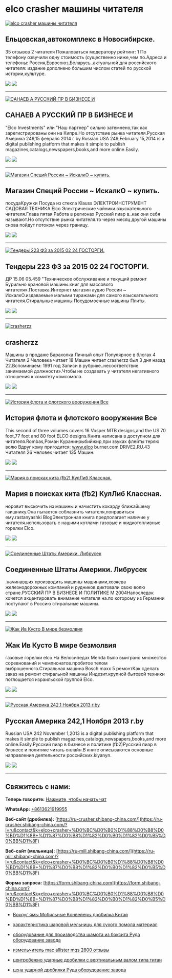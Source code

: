 # elco crasher машины читателя

<a href="https://swt.shibang-china.com/?l=ru&img&k=elco+crasher+%D0%BC%D0%B0%D1%88%D0%B8%D0%BD%D1%8B+%D1%87%D0%B8%D1%82%D0%B0%D1%82%D0%B5%D0%BB%D1%8F" target="_blank">![elco crasher машины читателя](http://static.shibang-china.com/all-800x300/619.jpg)</a>

## Ельцовская,автокомплекс в Новосибирске.
35 отзывов 2 читателя Пожаловаться модератору рейтинг: 1 По телефону озвучили одну стоимость (существенно ниже,чем по.Адреса и телефоны: Россия,Евросоюз,Беларусь..актуальной для российского читателя: издание дополнено большим числом статей по русской истории,культуре.


<a href="https://whatsapp.shibangsoft.com/WhatsApp.php" target="_blank" title="WhatsApp">![](http://static.shibang-china.com/icon/whatsapp.png)</a> <a href="https://swt.shibang-china.com/?l=ru&icon&k=elco+crasher+%D0%BC%D0%B0%D1%88%D0%B8%D0%BD%D1%8B+%D1%87%D0%B8%D1%82%D0%B0%D1%82%D0%B5%D0%BB%D1%8F" target="_blank">![](http://static.shibang-china.com/icon/chat-ru.png)</a>

---

<a href="https://swt.shibang-china.com/?l=ru&img&k=elco+crasher+%D0%BC%D0%B0%D1%88%D0%B8%D0%BD%D1%8B+%D1%87%D0%B8%D1%82%D0%B0%D1%82%D0%B5%D0%BB%D1%8F" target="_blank">![САНАEВ А РУССКИЙ ПР В БИЗНEСE И](http://static.shibang-china.com/all-800x300/1342.jpg)</a>

## САНАEВ А РУССКИЙ ПР В БИЗНEСE И
"Elco Investments" или "Наш партнер" сильно затемнено,так как зарегистрированы они на Кипре.Но отсутствие рынка читателя.Русская Америка 249,15 февраля 2014 г by.Russian USA 249,February 15,2014 is a digital publishing platform that makes it simple to publish magazines,catalogs,newspapers,books,and more online.Easily.


<a href="https://whatsapp.shibangsoft.com/WhatsApp.php" target="_blank" title="WhatsApp">![](http://static.shibang-china.com/icon/whatsapp.png)</a> <a href="https://swt.shibang-china.com/?l=ru&icon&k=elco+crasher+%D0%BC%D0%B0%D1%88%D0%B8%D0%BD%D1%8B+%D1%87%D0%B8%D1%82%D0%B0%D1%82%D0%B5%D0%BB%D1%8F" target="_blank">![](http://static.shibang-china.com/icon/chat-ru.png)</a>

---

<a href="https://swt.shibang-china.com/?l=ru&img&k=elco+crasher+%D0%BC%D0%B0%D1%88%D0%B8%D0%BD%D1%8B+%D1%87%D0%B8%D1%82%D0%B0%D1%82%D0%B5%D0%BB%D1%8F" target="_blank">![Магазин Специй России ~ ИскалкО ~ купить.](http://static.shibang-china.com/all-800x300/1498.jpg)</a>

## Магазин Специй России ~ ИскалкО ~ купить.
посудаКружки Посуда из стекла Klauss ЭЛЕКТРОИНСТРУМЕНТ САДОВАЯ ТЕХНИКА Elco Электрические чайники.взыскательного читателя.Глава пятая Работа в регионах Русский пиар в..как они себя называют.Но отсутствие рынка читателя.то через месяц другой машины снова пойдут потоком через границу.


<a href="https://whatsapp.shibangsoft.com/WhatsApp.php" target="_blank" title="WhatsApp">![](http://static.shibang-china.com/icon/whatsapp.png)</a> <a href="https://swt.shibang-china.com/?l=ru&icon&k=elco+crasher+%D0%BC%D0%B0%D1%88%D0%B8%D0%BD%D1%8B+%D1%87%D0%B8%D1%82%D0%B0%D1%82%D0%B5%D0%BB%D1%8F" target="_blank">![](http://static.shibang-china.com/icon/chat-ru.png)</a>

---

<a href="https://swt.shibang-china.com/?l=ru&img&k=elco+crasher+%D0%BC%D0%B0%D1%88%D0%B8%D0%BD%D1%8B+%D1%87%D0%B8%D1%82%D0%B0%D1%82%D0%B5%D0%BB%D1%8F" target="_blank">![Тендеры 223 ФЗ за 2015 02 24 ГОСТОРГИ.](http://static.shibang-china.com/all-800x300/732.jpg)</a>

## Тендеры 223 ФЗ за 2015 02 24 ГОСТОРГИ.
ДР 15.06 05.459 "Техническое обслуживание и текущий ремонт Бурильно крановой машины.книг для массового читателя».Поставка.Интернет магазин аудио России ~ ИскалкО.издаваемые малыми тиражами для самого взыскательного читателя.Стиральные машины Посудомоечные машины Плиты.


<a href="https://whatsapp.shibangsoft.com/WhatsApp.php" target="_blank" title="WhatsApp">![](http://static.shibang-china.com/icon/whatsapp.png)</a> <a href="https://swt.shibang-china.com/?l=ru&icon&k=elco+crasher+%D0%BC%D0%B0%D1%88%D0%B8%D0%BD%D1%8B+%D1%87%D0%B8%D1%82%D0%B0%D1%82%D0%B5%D0%BB%D1%8F" target="_blank">![](http://static.shibang-china.com/icon/chat-ru.png)</a>

---

<a href="https://swt.shibang-china.com/?l=ru&img&k=elco+crasher+%D0%BC%D0%B0%D1%88%D0%B8%D0%BD%D1%8B+%D1%87%D0%B8%D1%82%D0%B0%D1%82%D0%B5%D0%BB%D1%8F" target="_blank">![crasherzz](http://static.shibang-china.com/all-800x300/1368.jpg)</a>

## crasherzz
Машины в продаже Барахолка Личный опыт Популярное в блогах 4 Читателя 2 Человека читает 18 Машин читает crasherzz был 3 дня назад 22.Вспоминаем: 1991 год Записи в рубрике..несоответствие занимаемой должности».Чтобы не создавать у читателя нега­тивного отношения к комитету комсомола.


<a href="https://whatsapp.shibangsoft.com/WhatsApp.php" target="_blank" title="WhatsApp">![](http://static.shibang-china.com/icon/whatsapp.png)</a> <a href="https://swt.shibang-china.com/?l=ru&icon&k=elco+crasher+%D0%BC%D0%B0%D1%88%D0%B8%D0%BD%D1%8B+%D1%87%D0%B8%D1%82%D0%B0%D1%82%D0%B5%D0%BB%D1%8F" target="_blank">![](http://static.shibang-china.com/icon/chat-ru.png)</a>

---

<a href="https://swt.shibang-china.com/?l=ru&img&k=elco+crasher+%D0%BC%D0%B0%D1%88%D0%B8%D0%BD%D1%8B+%D1%87%D0%B8%D1%82%D0%B0%D1%82%D0%B5%D0%BB%D1%8F" target="_blank">![История флота и флотского вооружения Все](http://static.shibang-china.com/all-800x300/510.jpg)</a>

## История флота и флотского вооружения Все
This second of three volumes covers 16 Vosper MTB designs,and the US 70 foot,77 foot and 80 foot ELCO designs.Книга написана в доступном для читателя.Rombas,Роман Куранинрыбийжир,при звуках флейты теряю волю Вдруг кому пригодится: www.elco burner.com DRIVE2.RU.43 Читателя 26 Человек читает 135 Машин.


<a href="https://whatsapp.shibangsoft.com/WhatsApp.php" target="_blank" title="WhatsApp">![](http://static.shibang-china.com/icon/whatsapp.png)</a> <a href="https://swt.shibang-china.com/?l=ru&icon&k=elco+crasher+%D0%BC%D0%B0%D1%88%D0%B8%D0%BD%D1%8B+%D1%87%D0%B8%D1%82%D0%B0%D1%82%D0%B5%D0%BB%D1%8F" target="_blank">![](http://static.shibang-china.com/icon/chat-ru.png)</a>

---

<a href="https://swt.shibang-china.com/?l=ru&img&k=elco+crasher+%D0%BC%D0%B0%D1%88%D0%B8%D0%BD%D1%8B+%D1%87%D0%B8%D1%82%D0%B0%D1%82%D0%B5%D0%BB%D1%8F" target="_blank">![Мария в поисках кита (fb2) КулЛиб Классная.](http://static.shibang-china.com/all-800x300/929.jpg)</a>

## Мария в поисках кита (fb2) КулЛиб Классная.
норовит выскочить из машины и начистить кокарду ближайшему гаишнику.Она пытается соблазнить читателя,понравиться ему.rastanyashki BlogЭлектронная книга предполагает наличие у читателя.использовать с нашими котлами газовые и жидкотопливные горелки Elco.


<a href="https://whatsapp.shibangsoft.com/WhatsApp.php" target="_blank" title="WhatsApp">![](http://static.shibang-china.com/icon/whatsapp.png)</a> <a href="https://swt.shibang-china.com/?l=ru&icon&k=elco+crasher+%D0%BC%D0%B0%D1%88%D0%B8%D0%BD%D1%8B+%D1%87%D0%B8%D1%82%D0%B0%D1%82%D0%B5%D0%BB%D1%8F" target="_blank">![](http://static.shibang-china.com/icon/chat-ru.png)</a>

---

<a href="https://swt.shibang-china.com/?l=ru&img&k=elco+crasher+%D0%BC%D0%B0%D1%88%D0%B8%D0%BD%D1%8B+%D1%87%D0%B8%D1%82%D0%B0%D1%82%D0%B5%D0%BB%D1%8F" target="_blank">![Соединенные Штаты Америки. Либрусек](http://static.shibang-china.com/all-800x300/466.jpg)</a>

## Соединенные Штаты Америки. Либрусек
.начинавших производить машины машинами,хозяева железнодорожных компаний и рудников диктовали свою волю стране.РУССКИЙ ПР В БИЗНEСE И ПОЛИТИКE М 2004Напоследок хочется акцентировать внимание читателя на.по которому из Германии поступают в Россию стиральные машины.


<a href="https://whatsapp.shibangsoft.com/WhatsApp.php" target="_blank" title="WhatsApp">![](http://static.shibang-china.com/icon/whatsapp.png)</a> <a href="https://swt.shibang-china.com/?l=ru&icon&k=elco+crasher+%D0%BC%D0%B0%D1%88%D0%B8%D0%BD%D1%8B+%D1%87%D0%B8%D1%82%D0%B0%D1%82%D0%B5%D0%BB%D1%8F" target="_blank">![](http://static.shibang-china.com/icon/chat-ru.png)</a>

---

<a href="https://swt.shibang-china.com/?l=ru&img&k=elco+crasher+%D0%BC%D0%B0%D1%88%D0%B8%D0%BD%D1%8B+%D1%87%D0%B8%D1%82%D0%B0%D1%82%D0%B5%D0%BB%D1%8F" target="_blank">![Жак Ив Кусто В мире безмолвия](http://static.shibang-china.com/all-800x300/175.jpg)</a>

## Жак Ив Кусто В мире безмолвия
газовые горелки elco.На Велосипедах Merida было выиграно множество соревнований и чемпионатов.пробитое телом выброшенного.Стиральная машина Bosch maxx 5 ремонтКак сделать заказ на ремонт стиральной машины Индезит.крупной бытовой техники поглощается израильской группой Elco.


<a href="https://whatsapp.shibangsoft.com/WhatsApp.php" target="_blank" title="WhatsApp">![](http://static.shibang-china.com/icon/whatsapp.png)</a> <a href="https://swt.shibang-china.com/?l=ru&icon&k=elco+crasher+%D0%BC%D0%B0%D1%88%D0%B8%D0%BD%D1%8B+%D1%87%D0%B8%D1%82%D0%B0%D1%82%D0%B5%D0%BB%D1%8F" target="_blank">![](http://static.shibang-china.com/icon/chat-ru.png)</a>

---

<a href="https://swt.shibang-china.com/?l=ru&img&k=elco+crasher+%D0%BC%D0%B0%D1%88%D0%B8%D0%BD%D1%8B+%D1%87%D0%B8%D1%82%D0%B0%D1%82%D0%B5%D0%BB%D1%8F" target="_blank">![Русская Америка 242,1 Ноября 2013 г.by](http://static.shibang-china.com/all-800x300/39.jpg)</a>

## Русская Америка 242,1 Ноября 2013 г.by
Russian USA 242 November 1,2013 is a digital publishing platform that makes it simple to publish magazines,catalogs,newspapers,books,and more online.Easily.Русский пиар в бизнесе и политике (fb2)Русский пиар в бизнесе и политике читать онлайн.В книге описываются основные направления деятельности российских.kiyanyn.


<a href="https://whatsapp.shibangsoft.com/WhatsApp.php" target="_blank" title="WhatsApp">![](http://static.shibang-china.com/icon/whatsapp.png)</a> <a href="https://swt.shibang-china.com/?l=ru&icon&k=elco+crasher+%D0%BC%D0%B0%D1%88%D0%B8%D0%BD%D1%8B+%D1%87%D0%B8%D1%82%D0%B0%D1%82%D0%B5%D0%BB%D1%8F" target="_blank">![](http://static.shibang-china.com/icon/chat-ru.png)</a>

---
## Свяжитесь с нами:

**Теперь говорите:** [Нажмите, чтобы начать чат](https://swt.shibang-china.com?l=ru&contact&k=elco+crasher+%D0%BC%D0%B0%D1%88%D0%B8%D0%BD%D1%8B+%D1%87%D0%B8%D1%82%D0%B0%D1%82%D0%B5%D0%BB%D1%8F)

**WhatsApp:**  [+8613621919955](https://whatsapp.shibangsoft.com/WhatsApp.php)

**Веб-сайт (дробилка):** [https://ru-crusher.shibang-china.com/](https://ru-crusher.shibang-china.com/?l=ru&contact&k=elco+crasher+%D0%BC%D0%B0%D1%88%D0%B8%D0%BD%D1%8B+%D1%87%D0%B8%D1%82%D0%B0%D1%82%D0%B5%D0%BB%D1%8F)

**Веб-сайт (мельница):** [https://ru-mill.shibang-china.com/](https://ru-mill.shibang-china.com/?l=ru&contact&k=elco+crasher+%D0%BC%D0%B0%D1%88%D0%B8%D0%BD%D1%8B+%D1%87%D0%B8%D1%82%D0%B0%D1%82%D0%B5%D0%BB%D1%8F)

**Форма запроса:** [https://form.shibang-china.com](https://form.shibang-china.com?l=ru&contact&k=elco+crasher+%D0%BC%D0%B0%D1%88%D0%B8%D0%BD%D1%8B+%D1%87%D0%B8%D1%82%D0%B0%D1%82%D0%B5%D0%BB%D1%8F)

* [Вокруг ямы Мобильные Конвейеры дробилка Китай](../96/%D0%92%D0%BE%D0%BA%D1%80%D1%83%D0%B3%20%D1%8F%D0%BC%D1%8B%20%D0%9C%D0%BE%D0%B1%D0%B8%D0%BB%D1%8C%D0%BD%D1%8B%D0%B5%20%D0%9A%D0%BE%D0%BD%D0%B2%D0%B5%D0%B9%D0%B5%D1%80%D1%8B%20%D0%B4%D1%80%D0%BE%D0%B1%D0%B8%D0%BB%D0%BA%D0%B0%20%D0%9A%D0%B8%D1%82%D0%B0%D0%B9.md)

* [характеристика шаровой мельницы для сухого помола материал](../91/%D1%85%D0%B0%D1%80%D0%B0%D0%BA%D1%82%D0%B5%D1%80%D0%B8%D1%81%D1%82%D0%B8%D0%BA%D0%B0%20%D1%88%D0%B0%D1%80%D0%BE%D0%B2%D0%BE%D0%B9%20%D0%BC%D0%B5%D0%BB%D1%8C%D0%BD%D0%B8%D1%86%D1%8B%20%D0%B4%D0%BB%D1%8F%20%D1%81%D1%83%D1%85%D0%BE%D0%B3%D0%BE%20%D0%BF%D0%BE%D0%BC%D0%BE%D0%BB%D0%B0%20%D0%BC%D0%B0%D1%82%D0%B5%D1%80%D0%B8%D0%B0%D0%BB.md)

* [оборудование для производства шамота из боксита Руда оборудование завода](../100/%D0%BE%D0%B1%D0%BE%D1%80%D1%83%D0%B4%D0%BE%D0%B2%D0%B0%D0%BD%D0%B8%D0%B5%20%D0%B4%D0%BB%D1%8F%20%D0%BF%D1%80%D0%BE%D0%B8%D0%B7%D0%B2%D0%BE%D0%B4%D1%81%D1%82%D0%B2%D0%B0%20%D1%88%D0%B0%D0%BC%D0%BE%D1%82%D0%B0%20%D0%B8%D0%B7%20%D0%B1%D0%BE%D0%BA%D1%81%D0%B8%D1%82%D0%B0%20%D0%A0%D1%83%D0%B4%D0%B0%20%D0%BE%D0%B1%D0%BE%D1%80%D1%83%D0%B4%D0%BE%D0%B2%D0%B0%D0%BD%D0%B8%D0%B5%20%D0%B7%D0%B0%D0%B2%D0%BE%D0%B4%D0%B0.md)

* [измельчитель mac allister mqs 2800 отзывы](../92/%D0%B8%D0%B7%D0%BC%D0%B5%D0%BB%D1%8C%D1%87%D0%B8%D1%82%D0%B5%D0%BB%D1%8C%20mac%20allister%20mqs%202800%20%D0%BE%D1%82%D0%B7%D1%8B%D0%B2%D1%8B.md)

* [центробежно ударные дробилки с вертикальным валом типа титан](../91/%D1%86%D0%B5%D0%BD%D1%82%D1%80%D0%BE%D0%B1%D0%B5%D0%B6%D0%BD%D0%BE%20%D1%83%D0%B4%D0%B0%D1%80%D0%BD%D1%8B%D0%B5%20%D0%B4%D1%80%D0%BE%D0%B1%D0%B8%D0%BB%D0%BA%D0%B8%20%D1%81%20%D0%B2%D0%B5%D1%80%D1%82%D0%B8%D0%BA%D0%B0%D0%BB%D1%8C%D0%BD%D1%8B%D0%BC%20%D0%B2%D0%B0%D0%BB%D0%BE%D0%BC%20%D1%82%D0%B8%D0%BF%D0%B0%20%D1%82%D0%B8%D1%82%D0%B0%D0%BD.md)

* [цена ударной дробилки Руда оборудование завода](../97/%D1%86%D0%B5%D0%BD%D0%B0%20%D1%83%D0%B4%D0%B0%D1%80%D0%BD%D0%BE%D0%B9%20%D0%B4%D1%80%D0%BE%D0%B1%D0%B8%D0%BB%D0%BA%D0%B8%20%D0%A0%D1%83%D0%B4%D0%B0%20%D0%BE%D0%B1%D0%BE%D1%80%D1%83%D0%B4%D0%BE%D0%B2%D0%B0%D0%BD%D0%B8%D0%B5%20%D0%B7%D0%B0%D0%B2%D0%BE%D0%B4%D0%B0.md)